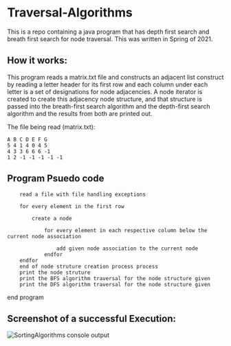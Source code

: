 # Traversal-Algorithms
This is a repo containing a java program that has depth first search and breath first search for node traversal. This was written in Spring of 2021.

## How it works:

This program reads a matrix.txt file and constructs an adjacent list construct by reading a letter header for its first row and each column under each letter is a set of designations for node adjacencies. A node iterator is created to create this adjacency node structure, and that structure is passed into the breath-first search algorithm and the depth-first search algorithm and the results from both are printed out.

The file being read (matrix.txt):
    
    A B C D E F G
    5 4 1 4 0 4 5
    4 3 3 6 6 6 -1
    1 2 -1 -1 -1 -1 -1


## Program Psuedo code
        read a file with file handling exceptions

        for every element in the first row

            create a node 

                for every element in each respective column below the current node association

                    add given node association to the current node
                endfor
        endfor
        end of node struture creation process process
        print the node struture 
        print the BFS algorithm traversal for the node structure given
        print the DFS algorithm traversal for the node structure given
end program


## Screenshot of a successful Execution:

![SortingAlgorithms console output](https://user-images.githubusercontent.com/100094056/193483310-6dd4b2d7-95c7-4979-b192-1dd60bcc2784.PNG)





